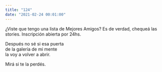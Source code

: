 ```yaml
---
title: "124"
date: "2021-02-24 00:01:00"
---
```


¿Viste que tengo una lista de Mejores Amigos? Es de verdad, chequeá las stories. Inscripción abierta por 24hs.

Después no sé si esa puerta\
de la galería de mi mente\
la voy a volver a abrir.

Mirá si te la perdés.